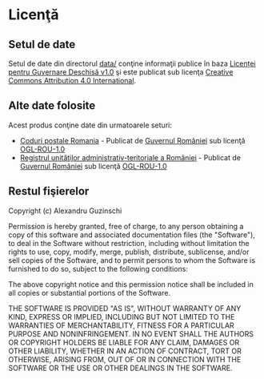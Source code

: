 # Licenţă

## Setul de date

Setul de date din directorul [data/][2] conţine informaţii publice în baza 
[Licenței pentru Guvernare Deschisă v1.0][1] şi este publicat sub licenţa 
[Creative Commons Attribution 4.0 International](http://creativecommons.org/licenses/by/4.0/).

## Alte date folosite

Acest produs conţine date din urmatoarele seturi:

- [Coduri postale Romania](http://data.gov.ro/dataset/coduri-postale-romania) - Publicat de [Guvernul României][3] sub licenţă [OGL-ROU-1.0][1]
- [Registrul unităţilor administrativ-teritoriale a României](http://data.gov.ro/dataset/siruta) - Publicat de [Guvernul României][3] sub licenţă [OGL-ROU-1.0][1]

## Restul fişierelor

Copyright (c) Alexandru Guzinschi

Permission is hereby granted, free of charge, to any person obtaining a copy
of this software and associated documentation files (the "Software"), to deal
in the Software without restriction, including without limitation the rights
to use, copy, modify, merge, publish, distribute, sublicense, and/or sell
copies of the Software, and to permit persons to whom the Software is furnished
to do so, subject to the following conditions:

The above copyright notice and this permission notice shall be included in all
copies or substantial portions of the Software.

THE SOFTWARE IS PROVIDED "AS IS", WITHOUT WARRANTY OF ANY KIND, EXPRESS OR
IMPLIED, INCLUDING BUT NOT LIMITED TO THE WARRANTIES OF MERCHANTABILITY,
FITNESS FOR A PARTICULAR PURPOSE AND NONINFRINGEMENT. IN NO EVENT SHALL THE
AUTHORS OR COPYRIGHT HOLDERS BE LIABLE FOR ANY CLAIM, DAMAGES OR OTHER
LIABILITY, WHETHER IN AN ACTION OF CONTRACT, TORT OR OTHERWISE, ARISING FROM,
OUT OF OR IN CONNECTION WITH THE SOFTWARE OR THE USE OR OTHER DEALINGS IN
THE SOFTWARE.

[1]: http://data.gov.ro/base/images/logoinst/OGL-ROU-1.0.pdf
[2]: data/
[3]: http://data.gov.ro
